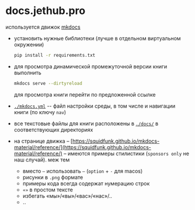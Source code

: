 # docs.jethub.pro

используется движок [mkdocs](https://github.com/squidfunk/mkdocs-material)

- установить нужные библиотеки (лучше в отдельном виртуальном окружении)

    ```bash
    pip install -r requirements.txt
    ```

- для просмотра динамической промежуточной версии книги выполнить

    ```bash
    mkdocs serve --dirtyreload
    ```

    для просмотра книги перейти по предложенной ссылке

- [`./mkdocs.yml`](./mkdocs.yml) -- файл настройки среды, в том числе и навигации книги (по ключу `nav`)

- все текстовые файлы для книги расположены в [`./docs/`](./docs/) в соответствующих директориях

- на странице движка – [https://squidfunk.github.io/mkdocs-material/reference/](https://squidfunk.github.io/mkdocs-material/reference/) – имеются примеры стилистики (`sponsors only` не наш случай). меж тем

  - вместо `–` использовать `–` (`option` + `-` для macos)
  - рисунки в `.png` формате
  - примеры кода всегда содержат нумерацию строк
  - `«»` в простом тексте
  - избегать «мы»/«вы»/«вас»/«нас»/..
  - ..
